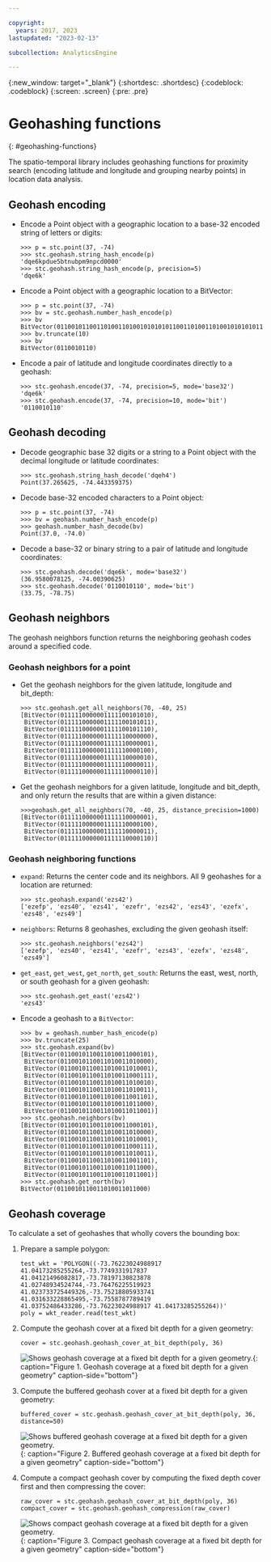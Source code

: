 ```yaml
---

copyright:
  years: 2017, 2023
lastupdated: "2023-02-13"

subcollection: AnalyticsEngine

---
```


<!-- Attribute definitions -->
{:new_window: target="_blank"}
{:shortdesc: .shortdesc}
{:codeblock: .codeblock}
{:screen: .screen}
{:pre: .pre}

# Geohashing functions
{: #geohashing-functions}

The spatio-temporal library includes geohashing functions for proximity search (encoding latitude and longitude and grouping nearby points) in location data analysis.

## Geohash encoding

- Encode a Point object with a geographic location to a base-32 encoded string of letters or digits:
    ```
    >>> p = stc.point(37, -74)
    >>> stc.geohash.string_hash_encode(p)
    'dqe6kpdue5btnubpm9npcd0000'
    >>> stc.geohash.string_hash_encode(p, precision=5)
    'dqe6k'
    ```
- Encode a Point object with a geographic location to a BitVector:
    ```
    >>> p = stc.point(37, -74)
    >>> bv = stc.geohash.number_hash_encode(p)
    >>> bv
    BitVector(01100101100110100110100101010101100110100110100101010101100110100110100101010101100110100110100101010101101100000000000000000000)
    >>> bv.truncate(10)
    >>> bv
    BitVector(0110010110)
    ```
- Encode a pair of latitude and longitude coordinates directly to a geohash:
    ```
    >>> stc.geohash.encode(37, -74, precision=5, mode='base32')
    'dqe6k'
    >>> stc.geohash.encode(37, -74, precision=10, mode='bit')
    '0110010110'
    ```

## Geohash decoding

- Decode geographic base 32 digits or a string to a Point object with the decimal longitude or latitude coordinates:
    ```
    >>> stc.geohash.string_hash_decode('dqeh4')
    Point(37.265625, -74.443359375)
    ```
- Decode base-32 encoded characters to a Point object:
    ```
    >>> p = stc.point(37, -74)
    >>> bv = geohash.number_hash_encode(p)
    >>> geohash.number_hash_decode(bv)
    Point(37.0, -74.0)
    ```
- Decode a base-32 or binary string to a pair of latitude and longitude coordinates:
    ```
    >>> stc.geohash.decode('dqe6k', mode='base32')
    (36.9580078125, -74.00390625)
    >>> stc.geohash.decode('0110010110', mode='bit')
    (33.75, -78.75)
    ```

## Geohash neighbors
The geohash neighbors function returns the neighboring geohash codes around a specified code.

### Geohash neighbors for a point
- Get the geohash neighbors for the given latitude, longitude and bit_depth:
    ```
    >>> stc.geohash.get_all_neighbors(70, -40, 25)
    [BitVector(0111110000001111100101010),
     BitVector(0111110000001111100101011),
     BitVector(0111110000001111100101110),
     BitVector(0111110000001111110000000),
     BitVector(0111110000001111110000001),
     BitVector(0111110000001111110000100),
     BitVector(0111110000001111110000010),
     BitVector(0111110000001111110000011),
     BitVector(0111110000001111110000110)]
    ```

- Get the geohash neighbors for a given latitude, longitude and bit_depth, and only return the results that are within a given distance:
    ```
    >>>geohash.get_all_neighbors(70, -40, 25, distance_precision=1000)
    [BitVector(0111110000001111110000001),
     BitVector(0111110000001111110000100),
     BitVector(0111110000001111110000011),
     BitVector(0111110000001111110000110)]
    ```

### Geohash neighboring functions

- `expand`: Returns the center code and its neighbors. All 9 geohashes for a location are returned:
    ```
    >>> stc.geohash.expand('ezs42')
    ['ezefp', 'ezs40', 'ezs41', 'ezefr', 'ezs42', 'ezs43', 'ezefx', 'ezs48', 'ezs49']
    ```
- `neighbors`: Returns 8 geohashes, excluding the given geohash itself:
    ```
    >>> stc.geohash.neighbors('ezs42')
    ['ezefp', 'ezs40', 'ezs41', 'ezefr', 'ezs43', 'ezefx', 'ezs48', 'ezs49']
    ```
- `get_east`, `get_west`, `get_north`, `get_south`: Returns the east, west, north, or south geohash for a given geohash:
    ```
    >>> stc.geohash.get_east('ezs42')
    'ezs43'
    ```
- Encode a geohash to a `BitVector`:
    ```
    >>> bv = geohash.number_hash_encode(p)
    >>> bv.truncate(25)
    >>> stc.geohash.expand(bv)
    [BitVector(0110010110011010011000101),
     BitVector(0110010110011010011010000),
     BitVector(0110010110011010011010001),
     BitVector(0110010110011010011000111),
     BitVector(0110010110011010011010010),
     BitVector(0110010110011010011010011),
     BitVector(0110010110011010011001101),
     BitVector(0110010110011010011011000),
     BitVector(0110010110011010011011001)]
    >>> stc.geohash.neighbors(bv)
    [BitVector(0110010110011010011000101),
     BitVector(0110010110011010011010000),
     BitVector(0110010110011010011010001),
     BitVector(0110010110011010011000111),
     BitVector(0110010110011010011010011),
     BitVector(0110010110011010011001101),
     BitVector(0110010110011010011011000),
     BitVector(0110010110011010011011001)]
    >>> stc.geohash.get_north(bv)
    BitVector(0110010110011010011011000)
    ```

## Geohash coverage

To calculate a set of geohashes that wholly covers the bounding box:

1. Prepare a sample polygon:
    ```
    test_wkt = 'POLYGON((-73.76223024988917 41.04173285255264,-73.7749331917837 41.04121496082817,-73.78197130823878 41.02748934524744,-73.76476225519923 41.023733725449326,-73.75218805933741 41.031633228865495,-73.7558787789419 41.03752486433286,-73.76223024988917 41.04173285255264))'
    poly = wkt_reader.read(test_wkt)
    ```
2. Compute the geohash cover at a fixed bit depth for a given geometry:
    ```
    cover = stc.geohash.geohash_cover_at_bit_depth(poly, 36)
    ```
    ![Shows geohash coverage at a fixed bit depth for a given geometry.](images/cover.png){: caption="Figure 1. Geohash coverage at a fixed bit depth for a given geometry" caption-side="bottom"}

3. Compute the buffered geohash cover at a fixed bit depth for a given geometry:
    ```
    buffered_cover = stc.geohash.geohash_cover_at_bit_depth(poly, 36, distance=50)
    ```
    ![Shows buffered geohash coverage at a fixed bit depth for a given geometry.](images/buffered_cover.png){: caption="Figure 2. Buffered geohash coverage at a fixed bit depth for a given geometry" caption-side="bottom"}

4. Compute a compact geohash cover by computing the fixed depth cover first and then compressing the cover:
    ```
    raw_cover = stc.geohash.geohash_cover_at_bit_depth(poly, 36)
    compact_cover = stc.geohash.geohash_compression(raw_cover)
    ```
    ![Shows compact geohash coverage at a fixed bit depth for a given geometry.](images/compact_cover.png){: caption="Figure 3. Compact geohash coverage at a fixed bit depth for a given geometry" caption-side="bottom"}
